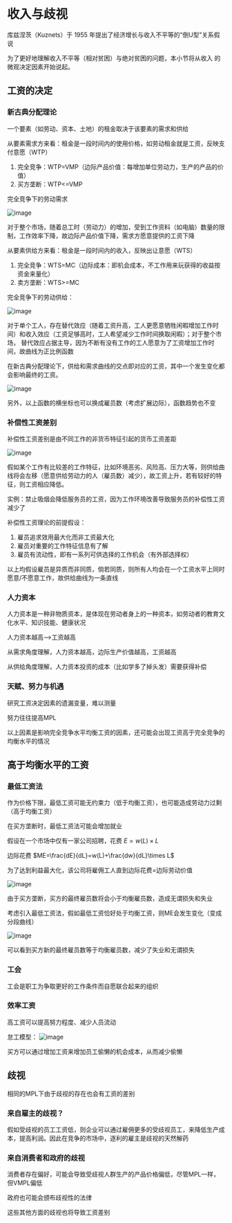 # 收入与歧视 
库兹涅茨（Kuznets）于 1955 年提出了经济增长与收入不平等的“倒U型”关系假说

为了更好地理解收入不平等（相对贫困）与绝对贫困的问题，本小节将从收入
的微观决定因素开始说起。

## 工资的决定
### 新古典分配理论
一个要素（如劳动、资本、土地）的租金取决于该要素的需求和供给

从要素需求方来看：租金是一段时间内的使用价格，如劳动租金就是工资，反映支付意愿（WTP）

1. 完全竞争：WTP=VMP（边际产品价值：每增加单位劳动力，生产的产品的价值）
2. 买方垄断：WTP<=VMP

完全竞争下的劳动需求

![image](https://github.com/user-attachments/assets/b53b9e9c-ca90-451a-9d7c-ff5a8dd8c7bf)

对于整个市场，随着总工时（劳动力）的增加，受到工作资料（如电脑）数量的限制，工作效率下降，故边际产品价值下降，需求方愿意提供的工资下降

从要素供给方来看：租金是一段时间内的收入，反映出让意愿（WTS）

1. 完全竞争：WTS=MC（边际成本：即机会成本，不工作用来玩获得的收益按资金来量化）
2. 卖方垄断：WTS>=MC

完全竞争下的劳动供给：

![image](https://github.com/user-attachments/assets/1d866bc7-eb08-4280-ab55-016f61318b39)


对于单个工人，存在替代效应（随着工资升高，工人更愿意牺牲闲暇增加工作时间）和收入效应（工资足够高时，工人希望减少工作时间换取闲暇）；对于整个市场，
替代效应占据主导，因为不断有没有工作的工人愿意为了工资增加工作时间，故曲线为正比例函数

在新古典分配理论下，供给和需求曲线的交点即对应的工资，其中一个发生变化都会影响最终的工资。

![image](https://github.com/user-attachments/assets/547fce02-0c91-40c0-aa12-08ded449e2f4)

另外，以上函数的横坐标也可以换成雇员数（考虑扩展边际），函数趋势也不变
### 补偿性工资差别
补偿性工资差别是由不同工作的非货币特征引起的货币工资差距

![image](https://github.com/user-attachments/assets/396eea1d-1ae6-458e-a5fb-e63866b63cfa)


假如某个工作有比较差的工作特征，比如环境恶劣、风险高、压力大等，则供给曲线将会左移（愿意供给劳动力的人（雇员数）减少），故工资上升，若有较好的特征，则工资相应降低。

实例：禁止吸烟会降低服务员的工资，因为工作环境改善导致服务员的补偿性工资减少了

补偿性工资理论的前提假设：

1. 雇员追求效用最大化而非工资最大化
2. 雇员对重要的工作特征信息有了解
3. 雇员有流动性，即有一系列可供选择的工作机会（有外部选择权）

以上均假设雇员是异质而非同质，倘若同质，则所有人均会在一个工资水平上同时愿意/不愿意工作，故供给曲线为一条直线

### 人力资本
人力资本是一种非物质资本，是体现在劳动者身上的一种资本，如劳动者的教育文化水平、知识技能、健康状况

人力资本越高-->工资越高

从需求角度理解，人力资本越高，边际生产价值越高，工资越高

从供给角度理解，人力资本投资的成本（比如学多了掉头发）需要获得补偿

### 天赋、努力与机遇
研究工资决定因素的遗漏变量，难以测量

努力往往提高MPL

以上因素是影响完全竞争水平均衡工资的因素，还可能会出现工资高于完全竞争的均衡水平的情况
## 高于均衡水平的工资

### 最低工资法
作为价格下限，最低工资可能无约束力（低于均衡工资），也可能造成劳动力过剩（高于均衡工资）

在买方垄断时，最低工资法可能会增加就业

假设在一个市场中仅有一家公司招聘，花费 $E=w(L)\times L$

边际花费 $ME=\frac{dE}{dL}=w(L)+\frac{dw}{dL}\times L$

为了达到利益最大化，该公司将雇佣工人直到边际花费=边际劳动价值

![image](https://github.com/user-attachments/assets/aefb7eb0-2872-4568-91cb-d41e6ebe53c0)

由于买方垄断，买方的最终雇员数将会小于均衡雇员数，造成无谓损失和失业

考虑引入最低工资法，假如最低工资恰好处于均衡工资，则ME会发生变化（变成分段曲线）

![image](https://github.com/user-attachments/assets/cdb9cda1-9bb7-417f-be7a-6045f7459993)

可以看到买方新的最终雇员数等于均衡雇员数，减少了失业和无谓损失
### 工会
工会是职工为争取更好的工作条件而自愿联合起来的组织

### 效率工资
高工资可以提高努力程度、减少人员流动

怠工模型：
![image](https://github.com/user-attachments/assets/1a711712-f2f9-4111-8195-53261a4325cd)

买方可以通过增加工资来增加员工偷懒的机会成本，从而减少偷懒

## 歧视
相同的MPL下由于歧视的存在也会有工资的差别
### 来自雇主的歧视？
假如受歧视的员工工资低，则企业可以通过雇佣更多的受歧视员工，来降低生产成本，提高利润。因此在竞争的市场中，逐利的雇主是歧视的天然解药

### 来自消费者和政府的歧视
消费者存在偏好，可能会导致受歧视人群生产的产品价格偏低，尽管MPL一样，但VMPL偏低

政府也可能会颁布歧视性的法律

这些其他方面的歧视也将导致工资差别

